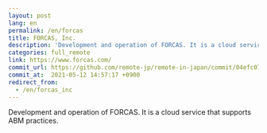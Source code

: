 ```yaml
---
layout: post
lang: en
permalink: /en/forcas
title: FORCAS, Inc.
description: 'Development and operation of FORCAS. It is a cloud service that supports ABM practices.'
categories: full_remote
link: https://www.forcas.com/
commit_url: https://github.com/remote-jp/remote-in-japan/commit/04efc076de47073c15cc4cf655f7c043b10eed21
commit_at:  2021-05-12 14:57:17 +0900
redirect_from:
  - /en/forcas_inc
---
```


<p>Development and operation of FORCAS. It is a cloud service that supports ABM practices.</p>
